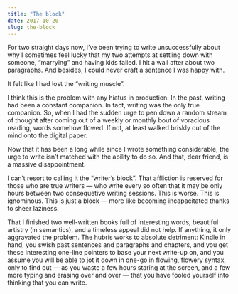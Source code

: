 ```yaml
---
title: "The block"
date: 2017-10-20
slug: the-block
---
```

For two straight days now, I’ve been trying to write unsuccessfully about why I sometimes feel lucky that my two attempts at settling down with someone, “marrying” and having kids failed. I hit a wall after about two paragraphs. And besides, I could never craft a sentence I was happy with.

It felt like I had lost the “writing muscle”.

I think this is the problem with any hiatus in production. In the past, writing had been a constant companion. In fact, writing was the only true companion. So, when I had the sudden urge to pen down a random stream of thought after coming out of a weekly or monthly bout of voracious reading, words somehow flowed. If not, at least walked briskly out of the mind onto the digital paper.

Now that it has been a long while since I wrote something considerable, the urge to write isn’t matched with the ability to do so. And that, dear friend, is a massive disappointment.

I can’t resort to calling it the “writer’s block”. That affliction is reserved for those who are true writers — who write every so often that it may be only hours between two consequetive writing sessions. This is worse. This is ignominous. This is just a block — more like becoming incapacitated thanks to sheer laziness.

That I finished two well-written books full of interesting words, beautiful artistry (in semantics), and a timeless appeal did not help. If anything, it only aggravated the problem. The hubris works to absolute detriment: Kindle in hand, you swish past sentences and paragraphs and chapters, and you get these interesting one-line pointers to base your next write-up on, and you assume you will be able to jot it down in one-go in flowing, flowery syntax, only to find out — as you waste a few hours staring at the screen, and a few more typing and erasing over and over — that you have fooled yourself into thinking that you can write.